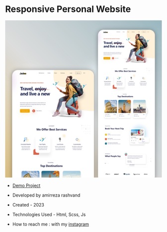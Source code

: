 # Responsive Personal Website

![viewfinal](https://raw.githubusercontent.com/Amirreza-Rashvand-Developer/Travel/main/preview.jpg)

- [Demo Project](https://amirreza-rashvand-developer.github.io/Travel/)

- Developed by amirreza rashvand

- Created - 2023

- Technologies Used - Html, Scss, Js

- How to reach me : with my [instagram](https://www.instagram.com/amirreza_rashvand_developer)
